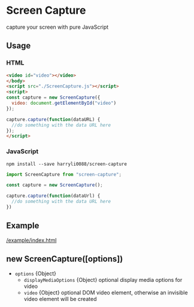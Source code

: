 # Screen Capture

capture your screen with pure JavaScript

## Usage

### HTML
```html
<video id="video"></video>
</body>
<script src="./ScreenCapture.js"></script>
<script>
const capture = new ScreenCapture({
  video: document.getElementById("video")
});

capture.capture(function(dataURL) {
  //do something with the data URL here
});
</script>
```

### JavaScript
```
npm install --save harryli0088/screen-capture
```

```js
import ScreenCapture from "screen-capture";

const capture = new ScreenCapture();

capture.capture(function(dataUrl) {
  //do something with the data URL here
})
```

## Example
[/example/index.html](/example/index.html)


## new ScreenCapture([options])
- `options` {Object}
  - `displayMediaOptions` {Object} optional display media options for video
  - `video` {Object} optional DOM video element, otherwise an invisible video element will be created
